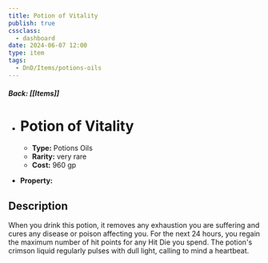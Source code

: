 ```yaml
---
title: Potion of Vitality
publish: true
cssclass:
  - dashboard
date: 2024-06-07 12:00
type: item
tags:
  - DnD/Items/potions-oils
---
```


##### Back: [[Items]]

- # Potion of Vitality

    - **Type:** Potions Oils
    - **Rarity:** very rare
    - **Cost:** 960 gp
- **Property:** 



## Description 

When you drink this potion, it removes any exhaustion you are suffering and cures any disease or poison affecting you. For the next 24 hours, you regain the maximum number of hit points for any Hit Die you spend. The potion's crimson liquid regularly pulses with dull light, calling to mind a heartbeat.
